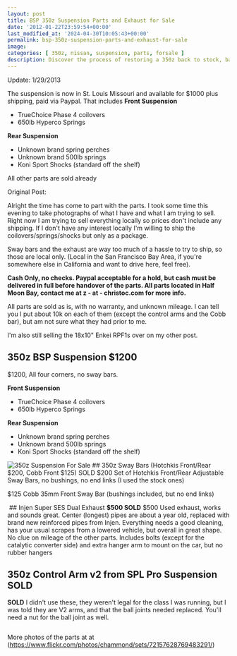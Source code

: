```yaml
---
layout: post
title: BSP 350z Suspension Parts and Exhaust for Sale
date: '2012-01-22T23:59:54+00:00'
last_modified_at: '2024-04-30T10:05:43+00:00'
permalink: bsp-350z-suspension-parts-and-exhaust-for-sale
image:
categories: [ 350z, nissan, suspension, parts, forsale ]
description: Discover the process of restoring a 350z back to stock, battling stubborn parts, breaking tools, and eventually triumphing in this car repair journey.
---
```


Update: 1/29/2013 

The suspension is now in St. Louis Missouri and available for $1000 plus shipping, paid via Paypal. That includes
**Front Suspension**
- TrueChoice Phase 4 coilovers 
- 650lb Hyperco Springs
  
**Rear Suspension**
- Unknown brand spring perches
- Unknown brand 500lb springs
- Koni Sport Shocks (standard off the shelf)

All other parts are sold already

Original Post:

Alright the time has come to part with the parts. I took some time this evening to take photographs of what I have and what I am trying to sell. Right now I am trying to sell everything locally so prices don't include any shipping. If I don't have any interest locally I'm willing to ship the coilovers/springs/shocks but only as a package.

Sway bars and the exhaust are way too much of a hassle to try to ship, so those are local only. (Local in the San Francisco Bay Area, if you're somewhere else in California and want to drive here, feel free).

**Cash Only, no checks. Paypal acceptable for a hold, but cash must be delivered in full before handover of the parts. All parts located in Half Moon Bay, contact me at z - at - christoc.com for more info.**

All parts are sold as is, with no warranty, and unknown mileage. I can tell you I put about 10k on each of them (except the control arms and the Cobb bar), but am not sure what they had prior to me.

I'm also still selling the 18x10" Enkei RPF1s over on my other post.

## 350z BSP Suspension $1200
$1200, All four corners, no sway bars. 

**Front Suspension**

- TrueChoice Phase 4 coilovers
- 650lb Hyperco Springs

**Rear Suspension**
- Unknown brand spring perches
- Unknown brand 500lb springs
- Koni Sport Shocks (standard off the shelf)

<img alt="350z Suspension For Sale" src="https://christoc.com/350z/6745562429_fbd8410816.jpg" />
## 350z Sway Bars (Hotchkis Front/Rear $200, Cobb Front $125) SOLD  
$200 Set of Hotchkis Front/Rear Adjustable Sway Bars, no bushings, no end links (I used the stock ones)

<img alt="" src="https://christoc.com/350z/6745567129_f709b51d7f.jpg" />

$125 Cobb 35mm Front Sway Bar (bushings included, but no end links)

<img alt="" src="https://christoc.com/350z/6745571243_2e6ed164bf.jpg" />
  ## Injen Super SES Dual Exhaust <span style="font-weight: bold;">$500 SOLD</span>  
$500 Used exhaust, works and sounds great. Center (longest) pipes are about a year old, replaced with brand new reinforced pipes from Injen. Everything needs a good cleaning, has your usual scrapes from a lowered vehicle, but overall in great shape. No clue on mileage of the other parts. Includes bolts (except for the catalytic converter side) and extra hanger arm to mount on the car, but no rubber hangers



<img alt="" src="https://christoc.com/350z/6745568817_2bc9a5ae0d.jpg" />

## 350z Control Arm v2 from SPL Pro Suspension SOLD  

<strong>SOLD</strong> I didn't use these, they weren't legal for the class I was running, but I was told they are V2 arms, and that the ball joints needed replaced. You'll need a nut for the ball joint as well.

<img alt="" src="https://farm6.staticflickr.com/5293/5513796701_f2ee5a4d25.jpg" />


More photos of the parts at at (<a href="https://www.flickr.com/photos/chammond/sets/72157628769483291/">https://www.flickr.com/photos/chammond/sets/72157628769483291/</a>)


